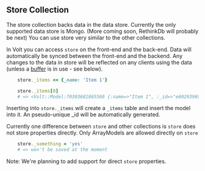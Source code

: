 ## Store Collection

The store collection backs data in the data store.  Currently the only supported data store is Mongo. (More coming soon, RethinkDb will probably be next)  You can use store very similar to the other collections.

In Volt you can access ```store``` on the front-end and the back-end.  Data will automatically be synced between the front-end and the backend.  Any changes to the data in store will be reflected on any clients using the data (unless a [buffer](#buffers) is in use - see below).

```ruby
    store._items << {_name: 'Item 1'}

    store._items[0]
    # => <Volt::Model:70303681865560 {:name=>"Item 1", :_id=>"e6029396916ed3a4fde84605"}>
```

Inserting into ```store._items``` will create a ```_items``` table and insert the model into it.  An pseudo-unique _id will be automatically generated.

Currently one difference between ```store``` and other collections is ```store``` does not store properties directly.  Only ArrayModels are allowed directly on ```store```

```ruby
    store._something = 'yes'
    # => won't be saved at the moment
```

Note: We're planning to add support for direct ```store``` properties.
